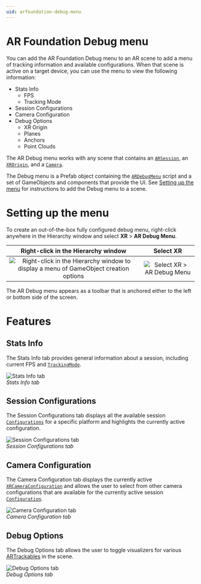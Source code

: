 ```yaml
---
uid: arfoundation-debug-menu
---
```

# AR Foundation Debug menu

You can add the AR Foundation Debug menu to an AR scene to add a menu of tracking information and available configurations. When that scene is active on a target device, you can use the menu to view the following information:

- Stats Info
    - FPS
    - Tracking Mode
- Session Configurations
- Camera Configuration
- Debug Options
    - XR Origin
    - Planes
    - Anchors
    - Point Clouds

The AR Debug menu works with any scene that contains an [`ARSession`](xref:UnityEngine.XR.ARFoundation.ARSession), an [`XROrigin`](xref:Unity.XR.CoreUtils.XROrigin), and a [`Camera`](https://docs.unity3d.com/Manual/class-Camera.html).

The Debug menu is a Prefab object containing the [`ARDebugMenu`](xref:UnityEngine.XR.ARFoundation.ARDebugMenu) script and a set of GameObjects and components that provide the UI. See [Setting up the menu](#setting-up-the-menu) for instructions to add the Debug menu to a scene.

# Setting up the menu

To create an out-of-the-box fully configured debug menu, right-click anywhere in the Hierarchy window and select **XR** &gt; **AR Debug Menu**.

Right-click in the Hierarchy window       |  Select XR
:-------------------------:|:-------------------------:
![Right-click in the Hierarchy window to display a menu of GameObject creation options](images/ar-debug-menu-xr.png)  |  ![Select XR &gt; AR Debug Menu](images/ar-debug-menu-scene-inspector.png)

The AR Debug menu appears as a toolbar that is anchored either to the left or bottom side of the screen.

# Features

## Stats Info

The Stats Info tab provides general information about a session, including current FPS and [`TrackingMode`](xref:UnityEngine.XR.ARFoundation.TrackingMode).

![Stats Info tab](images/ar-debug-menu-status-info.png)<br/>*Stats Info tab*

<a id="session-configurations"></a>

## Session Configurations

The Session Configurations tab displays all the available session [`Configurations`](xref:UnityEngine.XR.ARSubsystems.Configuration) for a specific platform and highlights the currently active configuration.

![Session Configurations tab](images/ar-debug-menu-configurations.png)<br/>*Session Configurations tab*

## Camera Configuration

The Camera Configuration tab displays the currently active [`XRCameraConfiguration`](xref:UnityEngine.XR.ARSubsystems.XRCameraConfiguration) and allows the user to select from other camera configurations that are available for the currently active session [`Configuration`](xref:UnityEngine.XR.ARSubsystems.Configuration).

![Camera Configuration tab](images/ar-debug-menu-camera-configurations.png)<br/>*Camera Configuration tab*

## Debug Options

The Debug Options tab allows the user to toggle visualizers for various [ARTrackables](xref:UnityEngine.XR.ARFoundation.ARTrackable) in the scene.

![Debug Options tab](images/ar-debug-menu-debug-options.png)<br/>*Debug Options tab*
